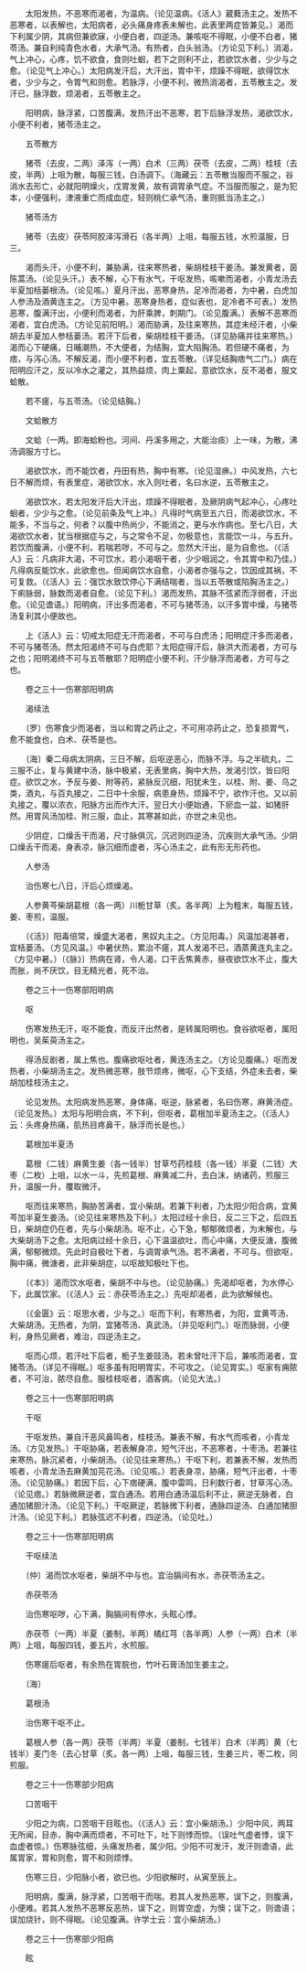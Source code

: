 <!-- { "loadSidebar": true } -->
　　太阳发热，不恶寒而渴者，为温病。（论见温病。《活人》葳蕤汤主之。发热不恶寒者，以表解也，太阳病者，必头痛身疼表未解也，此表里两症皆兼见。）渴而下利属少阴，其病但兼欲寐，小便白者，四逆汤。兼咳呕不得眠，小便不白者，猪苓汤。兼自利纯青色水者，大承气汤。有热者，白头翁汤。（方论见下利。）消渴，气上冲心，心疼，饥不欲食，食则吐蛔，若下之则利不止，若欲饮水者，少少与之愈。（论见气上冲心。）太阳病发汗后，大汗出，胃中干，烦躁不得眠，欲得饮水者，少少与之，令胃气和则愈。若脉浮，小便不利，微热消渴者，五苓散主之。发汗已，脉浮数，烦渴者，五苓散主之。

　　阳明病，脉浮紧，口苦腹满，发热汗出不恶寒，若下后脉浮发热，渴欲饮水，小便不利者，猪苓汤主之。

　　五苓散方

　　猪苓（去皮，二两）泽泻（一两）白术（三两）茯苓（去皮，二两）桂枝（去皮，半两）上咀为散，每服三钱，白汤调下。（海藏云：五苓散当服而不服之，谷消水去形亡，必就阳明燥火，戊胃发黄，故有调胃承气症。不当服而服之，是为犯本，小便强利，津液重亡而成血症，轻则桃仁承气汤，重则抵当汤主之。）

　　猪苓汤方

　　猪苓（去皮）茯苓阿胶泽泻滑石（各半两）上咀，每服五钱，水煎温服，日三。

　　渴而头汗，小便不利，兼胁满，往来寒热者，柴胡桂枝干姜汤。兼发黄者，茵陈蒿汤。（论见头汗。）表不解，心下有水气，干呕发热，咳嗽而渴者，小青龙汤去半夏加栝蒌根汤。（论见咳。）夏月汗出，恶寒身热，足冷而渴者，为中暑，白虎加人参汤及酒黄连主之。（方见中暑。恶寒身热者，症似表也，足冷者不可表。）发热恶寒，腹满汗出，小便利而渴者，为肝乘脾，刺期门。（论见腹满。）表解不恶寒而渴者，宜白虎汤。（方论见前阳明。）渴而胁满，及往来寒热，其症未经汗者，小柴胡去半夏加人参栝蒌汤。若汗下后者，柴胡桂枝干姜汤。（详见胁痛并往来寒热。）渴而心下硬痛，日晡潮热，不大便者，为结胸，宜大陷胸汤。若但硬不痛者，为痞，与泻心汤。不解反渴，而小便不利者，宜五苓散。（详见结胸痞气二门。）病在阳明应汗之，反以冷水之灌之，其热益烦，肉上粟起，意欲饮水，反不渴者，服文蛤散。

　　若不瘥，与五苓汤。（论见结胸。）

　　文蛤散方

　　文蛤（一两。即海蛤粉也。河间、丹溪多用之，大能治痰）上一味，为散，沸汤调服方寸匕。

　　渴欲饮水，而不能饮者，丹田有热，胸中有寒。（论见湿痹。）中风发热，六七日不解而烦，有表里症，渴欲饮水，水入则吐者，名曰水逆，五苓散主之。

　　渴欲饮水，若太阳发汗后大汗出，烦躁不得眠者，及厥阴病气起冲心，心疼吐蛔者，少少与之愈。（论见前条及气上冲。）凡得时气病至五六日，而渴欲饮水，不能多，不当与之，何者？以腹中热尚少，不能消之，更与水作病也。至七八日，大渴欲饮水者，犹当根据症与之，与之常令不足，勿极意也，言能饮一斗，与五升。若饮而腹满，小便不利，若喘若哕，不可与之。忽然大汗出，是为自愈也。（《活人》云：凡病非大渴，不可饮水，若小渴咽干者，少少咽润之，令其胃中和乃佳。）凡得病反能饮水，此欲愈也。但闻病饮水自愈，小渴者亦强与之，饮因成其祸，不可复救。（《活人》云：强饮水致饮停心下满结喘者，当以五苓散或陷胸汤主之。）下痢脉弱，脉数而渴者自愈。（论见下利。）渴而发热，其脉不弦紧而浮弱者，汗出愈。（论见谵语。）阳明病，汗出多而渴者，不可与猪苓汤，以汗多胃中燥，与猪苓汤复利其小便故也。

　　上《活人》云：切戒太阳症无汗而渴者，不可与白虎汤；阳明症汗多而渴者，不可与猪苓汤。然太阳渴终不可与白虎耶？太阳症得汗后，脉洪大而渴者，方可与之也；阳明渴终不可与五苓散耶？阳明症小便不利，汗少脉浮而渴者，方可与之也。

　　卷之三十一伤寒部阳明病

　　渴续法

　　〔罗〕伤寒食少而渴者，当以和胃之药止之，不可用凉药止之，恐复损胃气，愈不能食也，白术、茯苓是也。

　　〔海〕秦二母病太阴病，三日不解，后呕逆恶心，而脉不浮。与之半硫丸，二三服不止，复与黄建中汤，脉中极紧，无表里病，胸中大热，发渴引饮，皆曰阳症。欲饮之水，予反与姜、附等药，紧脉反沉细，阳犹未生，以桂、附、姜、乌之类，酒丸，与百丸接之，二日中十余服，病患身热，烦躁不宁，欲作汗也。又以前丸接之，覆以浓衣，阳脉方出而作大汗。翌日大小便始通，下瘀血一盆，如猪肝然。用胃风汤加桂、附三服，血止，其寒甚如此，亦世之未见也。

　　少阴症，口燥舌干而渴，尺寸脉俱沉，沉迟则四逆汤，沉疾则大承气汤。少阴口燥舌干而渴，身表凉，脉沉细而虚者，泻心汤主之，此有形无形药也。

　　人参汤

　　治伤寒七八日，汗后心烦燥渴。

　　人参黄芩柴胡葛根（各一两）川栀甘草（炙。各半两）上为粗末，每服五钱，姜、枣煎，温服。

　　〔《活》〕阳毒倍常，燥盛大渴者，黑奴丸主之。（方见阳毒。）风温加渴甚者，宜栝蒌汤。（方见风温。）中暑伏热，累治不瘥，其人发渴不已，酒蒸黄连丸主之。（方见中暑。）〔《脉》〕热病在肾，令人渴，口干舌焦黄赤，昼夜欲饮水不止，腹大而胀，尚不厌饮，目无精光者，死不治。

　　卷之三十一伤寒部阳明病

　　呕

　　伤寒发热无汗，呕不能食，而反汗出然者，是转属阳明也。食谷欲呕者，属阳明也，吴茱萸汤主之。

　　得汤反剧者，属上焦也。腹痛欲呕吐者，黄连汤主之。（方论见腹痛。）呕而发热者，小柴胡汤主之。发热微恶寒，肢节烦疼，微呕，心下支结，外症未去者，柴胡加桂枝汤主之。

　　论见发热。太阳病发热恶寒，身体痛，呕逆，脉紧者，名曰伤寒，麻黄汤症。（论见发热。）太阳与阳明合病，不下利，但呕者，葛根加半夏汤主之。（《活人》云：头疼身热痛，肌热目疼鼻干，脉浮而长是也。）

　　葛根加半夏汤

　　葛根（二钱）麻黄生姜（各一钱半）甘草芍药桂枝（各一钱）半夏（二钱）大枣（二枚）上咀，以水一斗，先煎葛根、麻黄减二升，去白沫，纳诸药，煎服三升，温服一升，覆取微汗。

　　呕而往来寒热，胸胁苦满者，宜小柴胡。若兼下利者，乃太阳少阳合病，宜黄芩加半夏生姜汤。（论见往来寒热及下利。）太阳过经十余日，反二三下之，后四五日，柴胡症仍在者，先与小柴胡汤。呕不止，心下急，郁郁微烦者，为末解也，与大柴胡汤下之愈。太阳病过经十余日，心下温温欲吐，而心中痛，大便反溏，腹微满，郁郁微烦。先此时自极吐下者，与调胃承气汤。若不满者，不可与。但欲呕，胸中痛，微溏者，此非柴胡症，以呕故知极吐下也。

　　〔《本》〕渴而饮水呕者，柴胡不中与也。（论见胁痛。）先渴却呕者，为水停心下，此属饮家。（《活人》云：赤茯苓汤主之。）先呕却渴者，此为欲解候也。

　　（《金匮》云：呕思水者，少与之。）呕而下利，有寒热者，为阳，宜黄芩汤、大柴胡汤。无热者，为阴，宜猪苓汤、真武汤。（并见呕利门。）呕而脉弱，小便利，身热见厥者，难治，四逆汤主之。

　　呕而心烦，若汗吐下后者，栀子生姜豉汤。若未曾吐汗下后，兼咳而渴者，宜猪苓汤。（详见不得眠。）呕多虽有阳明胃实，不可攻之。（论见胃实。）呕家有痈脓者，不可治，脓尽自愈。服桂枝呕者，酒客病。（论见大法。）

　　卷之三十一伤寒部阳明病

　　干呕

　　干呕发热，兼自汗恶风鼻鸣者，桂枝汤。兼表不解，有水气而咳者，小青龙汤。（方见发热。）干呕胁痛，若表解身凉，短气汗出，不恶寒者，十枣汤。若兼往来寒热，脉沉紧者，小柴胡汤。（论见往来寒热。）干呕下利，若兼表不解，发热而咳者，小青龙汤去麻黄加芫花汤。（论见咳。）若表身凉，胁痛，短气汗出者，十枣汤。（论见胁痛。）若因下后，心下痞硬满，腹中雷鸣，日利数行者，甘草泻心汤。（论见痞。）若脉微厥逆者，宜白通汤。若用白通汤温后利不止，厥逆无脉者，白通加猪胆汁汤。（论见下利。）干呕厥逆，若脉微下利者，通脉四逆汤、白通加猪胆汁汤。（论见下利。）若脉弦迟不利者，四逆汤。（论见吐。）

　　卷之三十一伤寒部阳明病

　　干呕续法

　　〔仲〕渴而饮水呕者，柴胡不中与也。宜治膈间有水，赤茯苓汤主之。

　　赤茯苓汤

　　治伤寒呕哕，心下满，胸膈间有停水，头眩心悸。

　　赤茯苓（一两）半夏（姜制，半两）橘红芎（各半两）人参（一两）白术（半两）上咀，每服四钱，姜五片，水煎服。

　　伤寒瘥后呕者，有余热在胃脘也，竹叶石膏汤加生姜主之。

　　〔海〕

　　葛根汤

　　治伤寒干呕不止。

　　葛根人参（各一两）茯苓（半两）半夏（姜制，七钱半）白术（半两）黄（七钱半）麦门冬（去心甘草（炙。各一两）上咀，每服三钱，生姜三片，枣二枚，同煎服。

　　卷之三十一伤寒部少阳病

　　口苦咽干

　　少阳之为病，口苦咽干目眩也。（《活人》云：宜小柴胡汤。）少阳中风，两耳无所闻，目赤，胸中满而烦者，不可吐下，吐下则悸而惊。（误吐气虚者悸，误下血虚者惊。）伤寒脉弦细，头痛发热者，属少阳。少阳不可发汗，发汗则谵语，此属胃家，胃和则愈，胃不和则烦悸。

　　伤寒三日，少阳脉小者，欲已也。少阳欲解时，从寅至辰上。

　　阳明病，腹满，脉浮紧，口苦咽干而喘。若其人发热恶寒，误下之，则腹满，小便难。若其人发热不恶寒反恶热，误下之，则胃空虚，为懊；误下之，则谵语；误加烧针，则不得眠。（论见腹满。许学士云：宜小柴胡汤。）

　　卷之三十一伤寒部少阳病

　　眩

